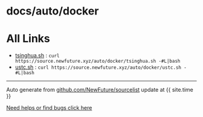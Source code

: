 
# docs/auto/docker



# All Links


* [tsinghua.sh](tsinghua.sh) : `curl https://source.newfuture.xyz/auto/docker/tsinghua.sh -#L|bash`
* [ustc.sh](ustc.sh) : `curl https://source.newfuture.xyz/auto/docker/ustc.sh -#L|bash`

---

Auto generate from [github.com/NewFuture/sourcelist](https://github.com/NewFuture/sourcelist) update at {{ site.time }}

[Need helps or find bugs click here ](https://github.com/NewFuture/sourcelist/issues)

